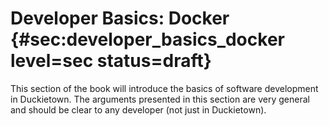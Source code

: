 # Developer Basics: Docker {#sec:developer_basics_docker level=sec status=draft}

This section of the book will introduce the basics of software
development in Duckietown. The arguments presented in this section
are very general and should be clear to any developer (not just in
Duckietown).


<minitoc/>
